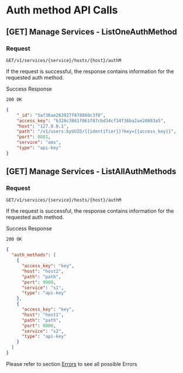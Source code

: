   # Auth method API Calls

  
  ## [GET] Manage Services - ListOneAuthMethod
  
  ### Request
  
  `GET/v1/services/{service}/hosts/{host}/authM`
  
   If the request is successful, the response contains information for the requested auth method.
   
   Success Response
   
   `200 OK`
   
```json
{
    "_id": "5af36ae263927f878860c3f0",
    "access_key": "b328c3861f061f87cbd34cf34f36ba2ae20883a5",
    "host": "127.0.0.1",
    "path": "/v1/users:byUUID/{{identifier}}?key={{access_key}}",
    "port": 8081,
    "service": "ams",
    "type": "api-key"
}
```


  ## [GET] Manage Services - ListAllAuthMethods
  
  ### Request
  
  `GET/v1/services/{service}/hosts/{host}/authM`
  
   If the request is successful, the response contains information for the requested auth method.
   
   Success Response
   
   `200 OK`
   
```json
{
  "auth_methods": [
    {
      "access_key": "key",
      "host": "host2",
      "path": "path",
      "port": 9000,
      "service": "s1",
      "type": "api-key"
    },
    {
      "access_key": "key",
      "host": "host1",
      "path": "path",
      "port": 9000,
      "service": "s2",
      "type": "api-key"
    }
  ]
}
```
  Please refer to section [Errors](api_errors.md) to see all possible Errors